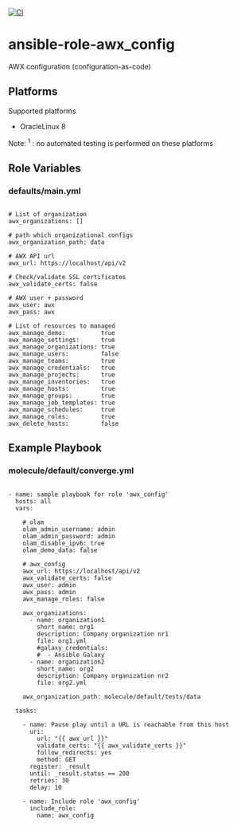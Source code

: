 [![CI](https://github.com/de-it-krachten/ansible-role-awx_config/workflows/CI/badge.svg?event=push)](https://github.com/de-it-krachten/ansible-role-awx_config/actions?query=workflow%3ACI)


# ansible-role-awx_config

AWX configuration (configuration-as-code)


## Platforms

Supported platforms

- OracleLinux 8

Note:
<sup>1</sup> : no automated testing is performed on these platforms

## Role Variables
### defaults/main.yml
<pre><code>
# List of organization
awx_organizations: []

# path which organizational configs
awx_organization_path: data

# AWX API url
awx_url: https://localhost/api/v2

# Check/validate SSL certificates
awx_validate_certs: false

# AWX user + password
awx_user: awx
awx_pass: awx

# List of resources to managed
awx_manage_demo:          true
awx_manage_settings:      true
awx_manage_organizations: true
awx_manage_users:         false
awx_manage_teams:         true
awx_manage_credentials:   true
awx_manage_projects:      true
awx_manage_inventories:   true
awx_manage_hosts:         true
awx_manage_groups:        true
awx_manage_job_templates: true
awx_manage_schedules:     true
awx_manage_roles:         true
awx_delete_hosts:         false
</pre></code>



## Example Playbook
### molecule/default/converge.yml
<pre><code>
- name: sample playbook for role 'awx_config'
  hosts: all
  vars:

    # olam
    olam_admin_username: admin
    olam_admin_password: admin
    olam_disable_ipv6: true
    olam_demo_data: false

    # awx_config
    awx_url: https://localhost/api/v2
    awx_validate_certs: false
    awx_user: admin
    awx_pass: admin
    awx_manage_roles: false

    awx_organizations:
      - name: organization1
        short_name: org1
        description: Company organization nr1
        file: org1.yml
        #galaxy_credentials:
        #  - Ansible Galaxy
      - name: organization2
        short_name: org2
        description: Company organization nr2
        file: org2.yml

    awx_organization_path: molecule/default/tests/data

  tasks:

    - name: Pause play until a URL is reachable from this host
      uri:
        url: "{{ awx_url }}"
        validate_certs: "{{ awx_validate_certs }}"
        follow_redirects: yes
        method: GET
      register: _result
      until: _result.status == 200
      retries: 30
      delay: 10

    - name: Include role 'awx_config'
      include_role:
        name: awx_config
</pre></code>
